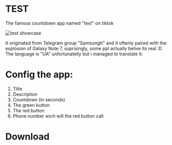 # TEST
The famous countdown app named "text" on tiktok

![test showcase](https://github.com/GM3322/android-test/assets/84188600/d2889632-7425-4c66-aa47-40553ec0925c)

It originated from Telegram group "Samsungtt" and it oftenly paired
with the explosion of Galaxy Note 7, suprisingly, some ppl actually belive its real :D
The language is "UA" unfortunatelly but i managed to translate it:

# Config the app:

1. Title
2. Description
3. Countdown (in seconds)
4. The green button
5. The red button
6. Phone number wich will the red button call

# Download
[Download here]: https://github.com/GM3322/android-test/releases/download/test/test.apk

